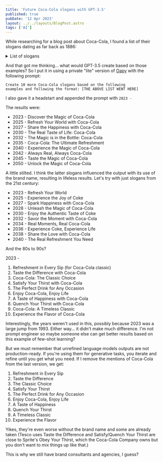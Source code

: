 ```yaml
---
title: 'Future Coca-Cola slogans with GPT-3.5'
published: true
pubDate: '12 Apr 2023'
layout: ../../layouts/BlogPost.astro
tags: ['AI']
---
```


While researching for a blog post about Coca-Cola, I found a list of their slogans dating as far back as 1886:

<details>
	<summary>List of slogans</summary>
	<ul>
<li>1886 - Drink Coca-Cola</li>
<li>1904 - Delicious and Refreshing</li>
<li>1905 - Coca-Cola Revives and Sustains</li>
<li>1906 - The Great National Temperance Beverage</li>
<li>1917 - Three Million a Day</li>
<li>1922 - Thirst Knows No Season</li>
<li>1923 - Enjoy Thirst</li>
<li>1924 - Refresh Yourself</li>
<li>1925 - Six Million a Day</li>
<li>1926 - It Had to Be Good to Get Where It Is</li>
<li>1927 - Pure as Sunlight</li>
<li>1927 - Around the Corner from Everywhere</li>
<li>1929 - The Pause that Refreshes </li>
<li>1932 - Ice Cold Sunshine</li>
<li>1938 - The Best Friend Thirst Ever Had</li>
<li>1939 - Thirst Asks Nothing More</li>
<li>1939 - Whoever You Are, Whatever You Do, Wherever You May Be, When You Think of Refreshment Think of Ice Cold Coca-Cola</li>
<li>1942 - The Only Thing Like Coca-Cola is Coca-Cola Itself</li>
<li>1948 - Where There's Coke There's Hospitality</li>
<li>1949 - Along the Highway to Anywhere</li>
<li>1952 - What You Want is a Coke</li>
<li>1956 - Coca-Cola... Makes Good Things Taste Better</li>
<li>1957 - Sign of Good Taste</li>
<li>1958 - The Cold, Crisp Taste of Coke</li>
<li>1959 - Be Really Refreshed</li>
<li>1963 - Things Go Better with Coke</li>
<li>1969 - It's the Real Thing </li>
<li>1971 - I'd Like to Buy the World a Coke (part of the "It's the Real Thing" campaign)</li>
<li>1975 - Look Up America</li>
<li>1976 - Coke Adds Life </li>
<li>1979 - Have a Coke and a Smile</li>
<li>1982 - Coke Is It! </li>
<li>1985 - We've Got a Taste for You (for both Coca-Cola & Coca-Cola classic)</li>
<li>1985 - America's Real Choice (for both Coca-Cola & Coca-Cola classic)</li>
<li>1986 - Red, White & You (for Coca-Cola classic)</li>
<li>1986 - Catch the Wave (for Coca-Cola)</li>
<li>1987 - When Coca-Cola is a Part of Your Life, You Can't Beat the Feeling</li>
<li>1988 - You Can't Beat the Feeling </li>
<li>1989 - Official Soft Drink of Summer</li>
<li>1990 - You Can't Beat the Real Thing</li>
<li>1993 - Always Coca-Cola</li>
<li>2000 - Coca-Cola. Enjoy</li>
<li>2001 - Life Tastes Good</li>
<li>2003 - Coca-Cola ... Real</li>
<li>2005 - Make It Real</li>
<li>2006 - The Coke Side of Life</li>
<li>2009 - Open Happiness</li>
<li>2016 - Taste the Feeling</li>
<li>2021 - Real Magic</li>
</ul>
</details>


And that got me thinking... what would GPT-3.5 create based on those examples? So I put it in using a private "lite" version of [Oapy](/morsels/morsel-9/) with the following prompt:

<code>Create 10 more Coca-Cola slogans based on the following examples and following the format: [THE ABOVE LIST WENT HERE]</code>

I also gave it a headstart and appended the prompt with <code>2023 - </code>

The results were:

* 2023 - Discover the Magic of Coca-Cola
* 2025 - Refresh Your World with Coca-Cola
* 2027 - Share the Happiness with Coca-Cola
* 2030 - The Real Taste of Life: Coca-Cola
* 2032 - The Magic is in the Bottle: Coca-Cola
* 2035 - Coca-Cola: The Ultimate Refreshment
* 2040 - Experience the Magic of Coca-Cola
* 2042 - Always Real, Always Coca-Cola
* 2045 - Taste the Magic of Coca-Cola
* 2050 - Unlock the Magic of Coca-Cola

A little stilted. I think the latter slogans influenced the output with its use of the brand name, resulting in lifeless results. Let's try with just slogans from the 21st century:

* 2023 - Refresh Your World
* 2025 - Experience the Joy of Coke
* 2027 - Spark Happiness with Coca-Cola
* 2028 - Unleash the Magic of Coca-Cola
* 2030 - Enjoy the Authentic Taste of Coke
* 2032 - Savor the Moment with Coca-Cola
* 2034 - Real Moments, Real Coca-Cola
* 2036 - Experience Coke, Experience Life
* 2038 - Share the Love with Coca-Cola
* 2040 - The Real Refreshment You Need

And the 80s to 90s?

2023 -

1. Refreshment in Every Sip (for Coca-Cola classic)
2. Taste the Difference with Coca-Cola
3. Coca-Cola: The Classic Choice
4. Satisfy Your Thirst with Coca-Cola
5. The Perfect Drink for Any Occasion
6. Enjoy Coca-Cola, Enjoy Life
7. A Taste of Happiness with Coca-Cola
8. Quench Your Thirst with Coca-Cola
9. Coca-Cola: A Timeless Classic
10. Experience the Flavor of Coca-Cola

Interestingly, the years weren't used in this, possibly because 2023 was a large jump from 1993. Either way... it didn't make much difference. I'm not prompt engineer so maybe someone else can get better results based on this example of few-shot learning?

But we must remember that unrefined language models outputs are not production-ready. If you're using them for generative tasks, you iterate and refine until you get what you need. If I remove the mentions of Coca-Cola from the last version, we get:

1. Refreshment in Every Sip
2. Taste the Difference
3. The Classic Choice
4. Satisfy Your Thirst
5. The Perfect Drink for Any Occasion
6. Enjoy Coca-Cola, Enjoy Life
7. A Taste of Happiness
8. Quench Your Thirst
9. A Timeless Classic
10. Experience the Flavor

Yikes, they're even worse without the brand name and some are already taken (Tesco uses Taste the Difference and Satisfy/Quench Your Thirst are close to Sprite's Obey Your Thirst, which the Coca-Cola Company owns but you don't want to mix things up like that.)

This is why we still have brand consultants and agencies, I guess?